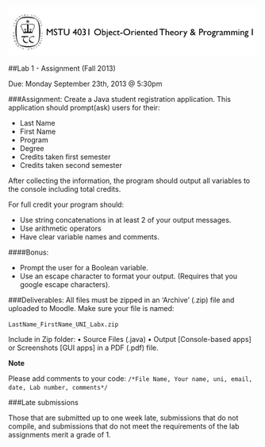 ![MSTU-4031 Logo](../images/README_Header.png)

##Lab 1 - Assignment (Fall 2013)

Due: Monday September 23th, 2013 @ 5:30pm


###Assignment:
Create a Java student registration application. This application should prompt(ask) users for their:

*	Last Name
*	First Name
*	Program
*	Degree
*	Credits taken first semester
*	Credits taken second semester

After collecting the information, the program should output all variables to the console including total credits. 

For full credit your program should:

*	Use string concatenations in at least 2 of your output messages.
*	Use arithmetic operators
*	Have clear variable names and comments.


####Bonus:


*	Prompt the user for a Boolean variable.
*	Use an escape character to format your output. (Requires that you google escape characters).


###Deliverables: 
All files must be zipped in an ‘Archive’ (.zip) file and uploaded to Moodle. Make sure your file is named:

```LastName_FirstName_UNI_Labx.zip```

Include in Zip folder:
•	Source Files (.java)
•	Output [Console-based apps] or Screenshots [GUI apps] in a PDF (.pdf) file.

__Note__ 

Please add comments to your code: ```/*File Name, Your name, uni, email, date, Lab number, comments*/```


###Late submissions 

Those that are submitted up to one week late, submissions that do not compile, and submissions that do not meet the requirements of the lab assignments merit a grade of 1.







